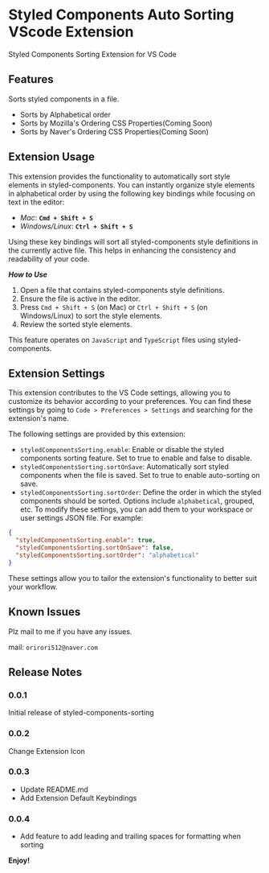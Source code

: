 # Styled Components Auto Sorting VScode Extension

Styled Components Sorting Extension for VS Code

## Features

Sorts styled components in a file.

- Sorts by Alphabetical order
- Sorts by Mozilla's Ordering CSS Properties(Coming Soon)
- Sorts by Naver's Ordering CSS Properties(Coming Soon)

## Extension Usage

This extension provides the functionality to automatically sort style elements in styled-components. You can instantly organize style elements in alphabetical order by using the following key bindings while focusing on text in the editor:

- _Mac_: **`Cmd + Shift + S`**
- _Windows/Linux_: **`Ctrl + Shift + S`**

Using these key bindings will sort all styled-components style definitions in the currently active file. This helps in enhancing the consistency and readability of your code.

**_How to Use_**

1. Open a file that contains styled-components style definitions.
2. Ensure the file is active in the editor.
3. Press `Cmd + Shift + S` (on Mac) or `Ctrl + Shift + S` (on Windows/Linux) to sort the style elements.
4. Review the sorted style elements.

This feature operates on `JavaScript` and `TypeScript` files using styled-components.

## Extension Settings

This extension contributes to the VS Code settings, allowing you to customize its behavior according to your preferences. You can find these settings by going to `Code > Preferences > Settings` and searching for the extension's name.

The following settings are provided by this extension:

- `styledComponentsSorting.enable`: Enable or disable the styled components sorting feature. Set to true to enable and false to disable.
- `styledComponentsSorting.sortOnSave`: Automatically sort styled components when the file is saved. Set to true to enable auto-sorting on save.
- `styledComponentsSorting.sortOrder`: Define the order in which the styled components should be sorted. Options include `alphabetical`, grouped, etc.
  To modify these settings, you can add them to your workspace or user settings JSON file. For example:

```json
{
  "styledComponentsSorting.enable": true,
  "styledComponentsSorting.sortOnSave": false,
  "styledComponentsSorting.sortOrder": "alphabetical"
}
```

These settings allow you to tailor the extension's functionality to better suit your workflow.

## Known Issues

Plz mail to me if you have any issues.

mail: `orirori512@naver.com`

## Release Notes

### 0.0.1

Initial release of styled-components-sorting

### 0.0.2

Change Extension Icon

### 0.0.3

- Update README.md
- Add Extension Default Keybindings

### 0.0.4

- Add feature to add leading and trailing spaces for formatting when sorting

**Enjoy!**

